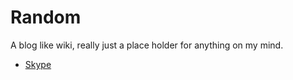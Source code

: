 Random
======

A blog like wiki, really just a place holder for anything on my mind.
* [Skype](https://github.com/pgreene/Random/wiki/Skype)
